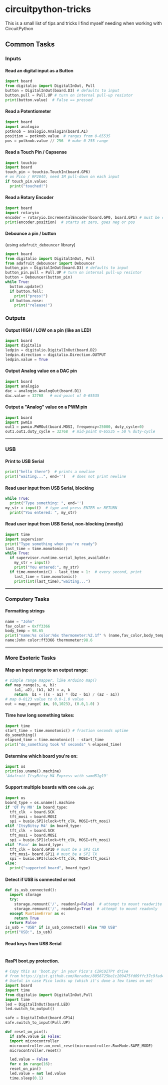 
# circuitpython-tricks

This is a small list of tips and tricks I find myself
needing when working with CircuitPython


## Common Tasks

### Inputs

#### Read an digital input as a Button
  ```py
  import board
  from digitalio import DigitalInOut, Pull
  button = DigitalInOut(board.D3) # defaults to input
  button.pull = Pull.UP # turn on internal pull-up resistor
  print(button.value)  # False == pressed
  ```

#### Read a Potentiometer 
  ```py
  import board
  import analogio
  potknob = analogio.AnalogIn(board.A1)
  position = potknob.value  # ranges from 0-65535
  pos = potknob.value // 256  # make 0-255 range
  ```

#### Read a Touch Pin / Capsense
  ```py
  import touchio
  import board
  touch_pin = touchio.TouchIn(board.GP6)
  # on Pico / RP2040, need 1M pull-down on each input
  if touch_pin.value: 
    print("touched!")
  ```

#### Read a Rotary Encoder
  ```py
  import board
  import rotaryio
  encoder = rotaryio.IncrementalEncoder(board.GP0, board.GP1) # must be consecutive on Pico
  print(encoder.position)  # starts at zero, goes neg or pos
  ```

#### Debounce a pin / button 
(using `adafruit_debouncer` library)
  ```py
  import board
  from digitalio import DigitalInOut, Pull
  from adafruit_debouncer import Debouncer
  button_pin = DigitalInOut(board.D3) # defaults to input
  button_pin.pull = Pull.UP # turn on internal pull-up resistor
  button = Debouncer(button_pin)
  while True:
    button.update()
    if button.fell:
      print("press!")
    if button.rose:
      print("release!")
  ```

### Outputs

#### Output HIGH / LOW on a pin (like an LED)
  ```py
  import board
  import digitalio
  ledpin = digitalio.DigitalInOut(board.D2)
  ledpin.direction = digitalio.Direction.OUTPUT
  ledpin.value = True
  ```

#### Output Analog value on a DAC pin
  ```py
  import board
  import analogio
  dac = analogio.AnalogOut(board.D1)
  dac.value = 32768   # mid-point of 0-65535
  ```

#### Output a "Analog" value on a PWM pin
  ```py
  import board
  import pwmio
  out1 = pwmio.PWMOut(board.MOSI, frequency=25000, duty_cycle=0)
  out1.out1.duty_cycle = 32768  # mid-point 0-65535 = 50 % duty-cycle
  ```
    
----

### USB

#### Print to USB Serial
  ```py
  print("hello there")  # prints a newline
  print("waiting...", end='')   # does not print newline
  ```

#### Read user input from USB Serial, blocking
  ```py
  while True:
    print("Type something: ", end='')
my_str = input()  # type and press ENTER or RETURN
    print("You entered: ", my_str)
  ```

#### Read user input from USB Serial, non-blocking (mostly)
  ```py
  import time
  import supervisor
  print("Type something when you're ready")
  last_time = time.monotonic()
  while True:
    if supervisor.runtime.serial_bytes_available:
      my_str = input()
      print("You entered:", my_str)
    if time.monotonic() - last_time > 1:  # every second, print
      last_time = time.monotonic()
      print(int(last_time),"waiting...")
  ```

----

### Computery Tasks

#### Formatting strings
  ```py
  name = "John"
  fav_color = 0xff3366
  body_temp = 98.65
  print("name:%s color:%6x thermometer:%2.1f" % (name,fav_color,body_temp))
  name:John color:ff3366 thermometer:98.6
  ```

----

### More Esoteric Tasks

#### Map an input range to an output range:
  ```py
  # simple range mapper, like Arduino map()
  def map_range(s, a, b):
      (a1, a2), (b1, b2) = a, b
      return  b1 + ((s - a1) * (b2 - b1) / (a2 - a1))
  # map 0-0123 value to 0.0-1.0 value
  out = map_range( in, (0,1023), (0.0,1.0) )
  ```

#### Time how long something takes:
  ```py
  import time
  start_time = time.monotonic() # fraction seconds uptime
  do_something()
  elapsed_time = time.monotonic() - start_time
  print("do_something took %f seconds" % elapsed_time)
  ```

#### Determine which board you're on:
  ```py
  import os
  print(os.uname().machine)
  'Adafruit ItsyBitsy M4 Express with samd51g19'
  ```

#### Support multiple boards with one `code.py`:
  ```py
  import os
  board_type = os.uname().machine
  if 'QT Py M0' in board_type:
    tft_clk  = board.SCK
    tft_mosi = board.MOSI
    spi = busio.SPI(clock=tft_clk, MOSI=tft_mosi)
  elif 'ItsyBitsy M4' in board_type:
    tft_clk  = board.SCK
    tft_mosi = board.MOSI
    spi = busio.SPI(clock=tft_clk, MOSI=tft_mosi)
  elif 'Pico' in board_type:
    tft_clk = board.GP10 # must be a SPI CLK
    tft_mosi= board.GP11 # must be a SPI TX
    spi = busio.SPI(clock=tft_clk, MOSI=tft_mosi)
  else:
    print("supported board", board_type)
  ```

#### Detect if USB is connected or not
  ```py
  def is_usb_connected():
    import storage
    try:
      storage.remount('/', readonly=False)  # attempt to mount readwrite
      storage.remount('/', readonly=True)  # attempt to mount readonly
    except RuntimeError as e:
      return True
    return False
  is_usb = "USB" if is_usb_connected() else "NO USB"
  print("USB:", is_usb)
  ```
    
#### Read keys from USB Serial
  ```py

  ```

#### RasPI boot.py protection.
  ```py
  # Copy this as 'boot.py' in your Pico's CIRCUITPY drive
  # from https://gist.github.com/Neradoc/8056725be1c209475fd09ffc37c9fad4
  # Useful in case Pico locks up (which it's done a few times on me)
  import board
  import time
  from digitalio import DigitalInOut,Pull
  import time
  led = DigitalInOut(board.LED)
  led.switch_to_output()

  safe = DigitalInOut(board.GP14)
  safe.switch_to_input(Pull.UP)

  def reset_on_pin():
	if safe.value is False:
	import microcontroller
	microcontroller.on_next_reset(microcontroller.RunMode.SAFE_MODE)
	microcontroller.reset()

    led.value = False
    for x in range(16):
	reset_on_pin()
	led.value = not led.value
	time.sleep(0.1)
    
  ```

